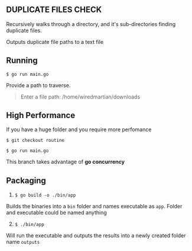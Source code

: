 ## DUPLICATE FILES CHECK

Recursively walks through a directory, and it's sub-directories finding duplicate files.

Outputs duplicate file paths to a text file


## Running

`$ go run main.go`

Provide a path to traverse.

> Enter a file path: /home/wiredmartian/downloads


## High Performance

If you have a huge folder and you require more perfomance

`$ git checkout routine`

`$ go run main.go`

This branch takes advantage of <b>go concurrency</b>


## Packaging

1. `$ go build -o ./bin/app`

Builds the binaries into a `bin` folder and names executable as `app`. Folder and executable could be named anything

2. `$ ./bin/app`

Will run the executable and outputs the results into a newly created folder name `outputs`

